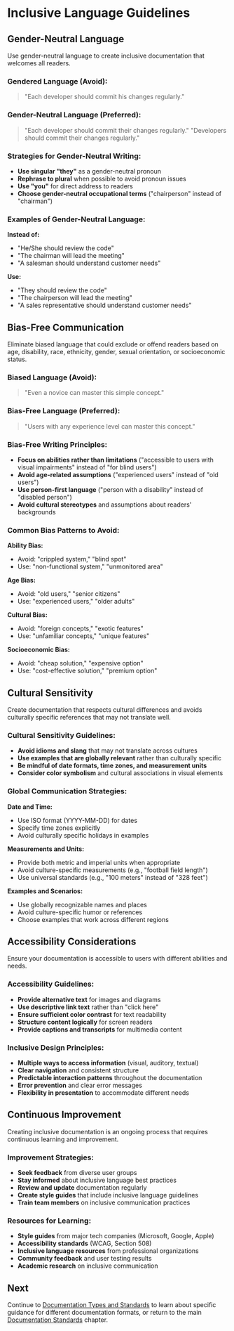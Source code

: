 # Inclusive Language Guidelines

## Gender-Neutral Language

Use gender-neutral language to create inclusive documentation that welcomes all readers.

### Gendered Language (Avoid):
> "Each developer should commit his changes regularly."

### Gender-Neutral Language (Preferred):
> "Each developer should commit their changes regularly."
> "Developers should commit their changes regularly."

### Strategies for Gender-Neutral Writing:

- **Use singular "they"** as a gender-neutral pronoun
- **Rephrase to plural** when possible to avoid pronoun issues
- **Use "you"** for direct address to readers
- **Choose gender-neutral occupational terms** ("chairperson" instead of "chairman")

### Examples of Gender-Neutral Language:

**Instead of:**
- "He/She should review the code"
- "The chairman will lead the meeting"
- "A salesman should understand customer needs"

**Use:**
- "They should review the code"
- "The chairperson will lead the meeting"
- "A sales representative should understand customer needs"

## Bias-Free Communication

Eliminate biased language that could exclude or offend readers based on age, disability, race, ethnicity, gender, sexual orientation, or socioeconomic status.

### Biased Language (Avoid):
> "Even a novice can master this simple concept."

### Bias-Free Language (Preferred):
> "Users with any experience level can master this concept."

### Bias-Free Writing Principles:

- **Focus on abilities rather than limitations** ("accessible to users with visual impairments" instead of "for blind users")
- **Avoid age-related assumptions** ("experienced users" instead of "old users")
- **Use person-first language** ("person with a disability" instead of "disabled person")
- **Avoid cultural stereotypes** and assumptions about readers' backgrounds

### Common Bias Patterns to Avoid:

**Ability Bias:**
- Avoid: "crippled system," "blind spot"
- Use: "non-functional system," "unmonitored area"

**Age Bias:**
- Avoid: "old users," "senior citizens"
- Use: "experienced users," "older adults"

**Cultural Bias:**
- Avoid: "foreign concepts," "exotic features"
- Use: "unfamiliar concepts," "unique features"

**Socioeconomic Bias:**
- Avoid: "cheap solution," "expensive option"
- Use: "cost-effective solution," "premium option"

## Cultural Sensitivity

Create documentation that respects cultural differences and avoids culturally specific references that may not translate well.

### Cultural Sensitivity Guidelines:

- **Avoid idioms and slang** that may not translate across cultures
- **Use examples that are globally relevant** rather than culturally specific
- **Be mindful of date formats, time zones, and measurement units**
- **Consider color symbolism** and cultural associations in visual elements

### Global Communication Strategies:

**Date and Time:**
- Use ISO format (YYYY-MM-DD) for dates
- Specify time zones explicitly
- Avoid culturally specific holidays in examples

**Measurements and Units:**
- Provide both metric and imperial units when appropriate
- Avoid culture-specific measurements (e.g., "football field length")
- Use universal standards (e.g., "100 meters" instead of "328 feet")

**Examples and Scenarios:**
- Use globally recognizable names and places
- Avoid culture-specific humor or references
- Choose examples that work across different regions

## Accessibility Considerations

Ensure your documentation is accessible to users with different abilities and needs.

### Accessibility Guidelines:

- **Provide alternative text** for images and diagrams
- **Use descriptive link text** rather than "click here"
- **Ensure sufficient color contrast** for text readability
- **Structure content logically** for screen readers
- **Provide captions and transcripts** for multimedia content

### Inclusive Design Principles:

- **Multiple ways to access information** (visual, auditory, textual)
- **Clear navigation** and consistent structure
- **Predictable interaction patterns** throughout the documentation
- **Error prevention** and clear error messages
- **Flexibility in presentation** to accommodate different needs

## Continuous Improvement

Creating inclusive documentation is an ongoing process that requires continuous learning and improvement.

### Improvement Strategies:

- **Seek feedback** from diverse user groups
- **Stay informed** about inclusive language best practices
- **Review and update** documentation regularly
- **Create style guides** that include inclusive language guidelines
- **Train team members** on inclusive communication practices

### Resources for Learning:

- **Style guides** from major tech companies (Microsoft, Google, Apple)
- **Accessibility standards** (WCAG, Section 508)
- **Inclusive language resources** from professional organizations
- **Community feedback** and user testing results
- **Academic research** on inclusive communication

## Next

Continue to [Documentation Types and Standards](./documentation-05-types-standards.md) to learn about specific guidance for different documentation formats, or return to the main [Documentation Standards](./documentation.md) chapter.
